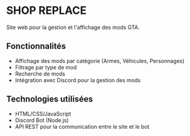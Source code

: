 # SHOP REPLACE

Site web pour la gestion et l'affichage des mods GTA.

## Fonctionnalités

- Affichage des mods par catégorie (Armes, Véhicules, Personnages)
- Filtrage par type de mod
- Recherche de mods
- Intégration avec Discord pour la gestion des mods

## Technologies utilisées

- HTML/CSS/JavaScript
- Discord Bot (Node.js)
- API REST pour la communication entre le site et le bot 